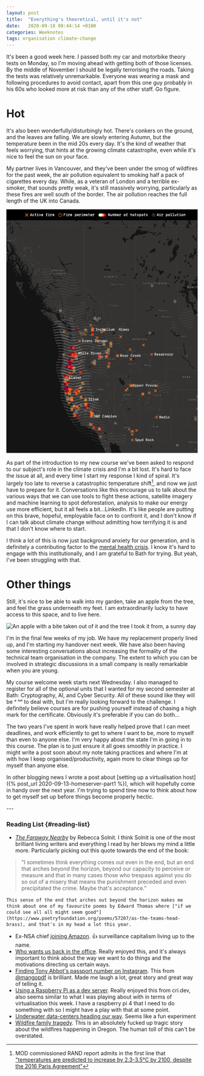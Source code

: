 ```yaml
---
layout: post
title:  "Everything's theoretical, until it's not"
date:   2020-09-18 08:44:14 +0100
categories: Weeknotes
tags: organisation climate-change
---
```


It's been a good week here. I passed both my car and motorbike theory tests on Monday, so I'm moving ahead with getting both of those licenses. By the middle of November I should be legally terrorising the roads. Taking the tests was relatively unremarkable. Everyone was wearing a mask and following procedures to avoid contact, apart from this one guy probably in his 60s who looked more at risk than any of the other staff. Go figure.

# Hot

It's also been wonderfully/disturbingly hot. There's conkers on the ground, and the leaves are falling. We are slowly entering Autumn, but the temperature been in the mid 20s every day. It's the kind of weather that feels worrying, that hints at the growing climate catastrophe, even while it's nice to feel the sun on your face.

My partner lives in Vancouver, and they've been under the smog of wildfires for the past week, the air pollution equivalent to smoking half a pack of cigarettes every day. While, as a veteran of London and a terrible ex-smoker, that sounds pretty weak, it's still massively worrying, particularly as these fires are well south of the border. The air pollution reaches the full length of the UK into Canada.

![Screenshot of a map of California Wildfires, showing fires all along the West Coast of America, with the air pollution stretching halfway up the length of British Columbia. Taken from https://www.latimes.com/wildfires-map/ on the 11th of September](/assets/2020/09/fires.png)

As part of the introduction to my new course we've been asked to respond to our
subject's role in the climate crisis and I'm a bit lost. It's hard to face the
issue at all, and every time I start my response I kind of spiral. It's largely
too late to reverse a catastrophic temperature shift[^1], and now we just have
to prepare for it. Conversations like this encourage us to talk about the
various ways that we can use tools to fight these actions, satellite imagery
and machine learning to spot deforestation, analysis to make our energy use
more efficient, but it all feels a bit...LinkedIn. It's like people are putting
on this brave, hopeful, employable face on to confront it, and I don't know if
I can talk about climate change without admitting how terrifying it is and that
I don't know where to start.


I think a lot of this is now just background anxiety for our generation, and is
definitely a contributing factor to the [mental health
crisis](https://www2.deloitte.com/global/en/pages/about-deloitte/articles/millennials-gen-z-and-mental-health.html).
I know it's hard to engage with this institutionally, and I am grateful to Bath
for trying. But yeah, I've been struggling with that.

# Other things

Still, it's nice to be able to walk into my garden, take an apple from the tree, and feel the grass underneath my feet. I am extraordinarily lucky to have access to this space, and to live here.

![An apple with a bite taken out of it and the tree I took it from, a sunny day](/assets/2020/09/apple.JPG)

I'm in the final few weeks of my job. We have my replacement properly lined up,
and I'm starting my handover next week. We have also been having some
interesting conversations about increasing the formality of the technical team organisation in
the company. The extent to which you can be involved in strategic discussions
in a small company is really remarkable when you are young.

My course welcome week starts next Wednesday. I also managed to register for all of the optional units that I wanted for my second semester at Bath: Cryptography, AI, and Cyber Security. All of these sound like they will be ᵃ ˡᵒᵗ to deal with, but I'm really looking forward to the challenge. I definitely believe courses are for pushing yourself instead of chasing a high mark for the certificate. Obviously it's preferable if you can do both...

The two years I've spent in work have really helped prove that I can meet
deadlines, and work efficiently to get to where I want to be, more to myself
than even to anyone else. I'm very happy about the state I'm in going in to
this course. The plan is to just ensure it all goes smoothly in practice. I
might write a post soon about my note taking practices and where I'm at with how
I keep organised/productivity, again more to clear things up for myself than
anyone else.

In other blogging news I wrote a post about [setting up a virtualisation host]({% post_url 2020-09-13-homeserver-part1 %}), which will hopefully come in handy over the next year. I'm trying to spend time now to think about how to get myself set up before things become properly hectic.



---<br>

### Reading List {#reading-list}
- [*The Faraway Nearby*](http://www.rebeccasolnit.net/book/the-faraway-nearby/) by Rebecca Solnit. I think Solnit is one of the most brilliant living writers and everything I read by her blows my mind a little more. Particularly picking out this quote towards the end of the book:
> "I sometimes think everything comes out even in the end, but an end that
> arches beyond the horizon, beyond our capacity to perceive or measure and
> that in many cases those who trespass against you do so out of a misery that
> means the punishment preceded and even precipitated the crime. Maybe that's
> acceptance."

	This sense of the end that arches out beyond the horizon makes me think about one of my favourite poems by Edward Thomas where ["if we could see all all might seem good"](https://www.poetryfoundation.org/poems/57207/as-the-teams-head-brass), and that's in my head a lot this year.
- Ex-NSA chief [joining Amazon](https://www.bbc.co.uk/news/technology-54106863). 👍 surveillance capitalism living up to the name.
- [Who wants us back in the office](https://paulitaylor.com/2020/09/12/why-do-so-many-people-want-us-back-in-the-office/). Really enjoyed this, and it's always important to think about the way we want to do things and the motivations directing us certain ways.
- [Finding Tony Abbot's passport number on Instagram](https://mango.pdf.zone/finding-former-australian-prime-minister-tony-abbotts-passport-number-on-instagram). This from [@mangopdf](https://twitter.com/mangopdf) is brilliant. Made me laugh a lot, great story and great way of telling it.
- [Using a Raspberry Pi as a dev server](https://cri.dev/posts/2020-09-12-Raspberry-Pi-as-a-local-server-for-self-hosting-applications/). Really enjoyed this from cri.dev, also seems similar to what I was playing about with in terms of virtualisation this week. I have a raspberry pi 4 that I need to do something with so I might have a play with that at some point.
- [Underwater data-centers heading our way](https://www.bbc.co.uk/news/technology-54146718). Seems like a fun experiment
- [Wildfire family tragedy](https://www.oregonlive.com/pacific-northwest-news/2020/09/the-desperate-fight-to-save-his-family-ends-in-tragedy.html). This is an absolutely fucked up tragic story about the wildfires happening in Oregon. The human toll of this can't be overstated.


[^1]: MOD commissioned RAND report admits in the first line that ["temperatures are predicted to increase by 2.3-3.5°C by 2100, despite the 2016 Paris Agreement"](https://assets.publishing.service.gov.uk/government/uploads/system/uploads/attachment_data/file/892828/dcdc_report_changing_climate_gsp_RR-A487.pdf)

